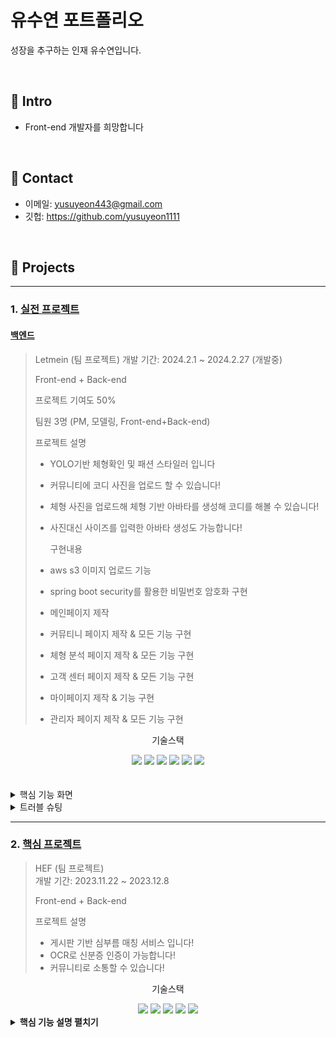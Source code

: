 # 유수연 포트폴리오
성장을 추구하는 인재 유수연입니다.

</br>

## :pushpin: Intro
- Front-end 개발자를 희망합니다

</br>

## :pushpin: Contact
- 이메일: yusuyeon443@gmail.com
- 깃헙: https://github.com/yusuyeon1111

</br>

## :pushpin: Projects

---

### 1. [실전 프로젝트](https://github.com/2023-SMHRD-IS-CLOUD-1/Letmein-front)
#### [백엔드](https://github.com/2023-SMHRD-IS-CLOUD-1/Letmein.git)

> Letmein (팀 프로젝트) 
>개발 기간: 2024.2.1 ~ 2024.2.27 (개발중)
> 
> Front-end + Back-end
> 
> 프로젝트 기여도 50%
> 
> 팀원 3명 (PM, 모델링, Front-end+Back-end)
> 
> 프로젝트 설명
> 
> - YOLO기반 체형확인 및 패션 스타일러 입니다
> - 커뮤니티에 코디 사진을 업로드 할 수 있습니다!
> - 체형 사진을 업로드해 체형 기반 아바타를 생성해 코디를 해볼 수 있습니다!
> - 사진대신 사이즈를 입력한 아바타 생성도 가능합니다!
>
>   구현내용
>  - aws s3 이미지 업로드 기능
>  - spring boot security를 활용한 비밀번호 암호화 구현
>  - 메인페이지 제작
>  - 커뮤티니 페이지 제작 & 모든 기능 구현
>  - 체형 분석 페이지 제작 & 모든 기능 구현
>  - 고객 센터 페이지 제작 & 모든 기능 구현
>  - 마이페이지 제작 & 기능 구현
>  - 관리자 페이지 제작 & 모든 기능 구현
>
> 
<div align="center">
	<P>기술스택</P>
	<img src="https://img.shields.io/badge/react-61DAFB?style=for-the-badge&logo=react&logoColor=white">
	<img src="https://img.shields.io/badge/springboot-6DB33F?style=for-the-badge&logo=springboot&logoColor=white" />
	<img src="https://img.shields.io/badge/oracle-F80000?style=for-the-badge&logo=oracle&logoColor=white" />
	<img src="https://img.shields.io/badge/apachetomcat-F8DC75?style=for-the-badge&logo=apachetomcat&logoColor=black"/>
	<img src="https://img.shields.io/badge/flask-000000?style=for-the-badge&logo=flask&logoColor=white"/>
	<img src="https://img.shields.io/badge/amazons3-569A31?style=for-the-badge&logo=amazons3&logoColor=white"/>
</div>
 <br/>
 <br/>
<details>
  <summary>핵심 기능 화면</summary>
	
  #### 1. 메인 페이지
![제목 없는 동영상 - Clipchamp로 제작](https://github.com/yusuyeon1111/portfolio/assets/142488306/e94a754c-fa5c-4b7a-b925-be1531f704f0)
 #### 2. 로그인 / 회원가입
![-Clipchamp2-ezgif com-video-to-gif-converter](https://github.com/yusuyeon1111/portfolio/assets/142488306/e8c78fed-0cff-4399-a472-f6997ebfd03c)
 #### 3. 커뮤니티
 ![-Clipchamp3-ezgif com-video-to-gif-converter](https://github.com/yusuyeon1111/portfolio/assets/142488306/b5dfbf08-3f8d-4344-bc32-18f00510663f)
 #### 4. 마이페이지
  ![-Clipchamp5-ezgif com-video-to-gif-converter](https://github.com/yusuyeon1111/portfolio/assets/142488306/3d90494b-3cd9-4401-8763-cca21fa97364)
 #### 5. 이미지 업로드 체형 분석 페이지
![-Clipchamp6-ezgif com-video-to-gif-converter](https://github.com/yusuyeon1111/portfolio/assets/142488306/275a7a94-302d-44cf-bf7c-bb4875c91fef)
 #### 6. 결과페이지 및 아바타 페이지
![제목 없는 동영상 - Clipchamp로 제작 (2)](https://github.com/yusuyeon1111/portfolio/assets/142488306/48d39fef-468b-41a8-bf2a-b8538254e20b)

 #### 7. 사이즈 입력 체형 분석 페이지
![제목 없는 동영상 - Clipchamp로 제작 (1)](https://github.com/yusuyeon1111/portfolio/assets/142488306/f2eb06b4-19fb-4061-9660-477c28c7c9d0)

 #### 8. 관리자 페이지
 ![image](https://github.com/yusuyeon1111/portfolio/assets/142488306/919ebf59-9f54-4013-976c-cf189de56682)

</details>
<details>
<summary>트러블 슈팅</summary>
	
#### 1. 이메일 API 사용
<br/>
이메일 인증을 위해 이메일 API인 email.js를 사용했습니다.
<br/>

![image](https://github.com/yusuyeon1111/portfolio/assets/142488306/deb5ca66-6f01-4579-b827-d50302f7055c)

<br/>

[코드 보러 가기](https://github.com/2023-SMHRD-IS-CLOUD-1/Letmein-front/blob/05e84843bfaef66c4b6417432049e14dc2a611a1/src/components/Join.jsx#L23)

<br/>


#### 2. 무한 스크롤 기능 구현
모바일 환경에 최적화를 위해 게시판 형식의 기본 페이징이 아닌, 무한 스크롤 방식을 사용함.
기존의 페이징은 offset과 limit을 사용해서 페이징할 범위를 정하지만, 이 방식은 초반에는 효율이 나쁘지 않지만 뒤로 갈수록 효율이 급격히 떨어진다는 단점이 있어 사용하지 않고, JPA의 pageable 기능을 사용해 구현했습니다.
<br/>
 spring Boot 
 <br/>
 @post controller
 <br/>
 
 ![image](https://github.com/yusuyeon1111/portfolio/assets/142488306/65c1da60-66a0-452a-9d12-e09afb0673b0)
 
 <br/>
 
 ![image](https://github.com/yusuyeon1111/portfolio/assets/142488306/e83e393c-8f3c-45c5-ba89-ef1f814407f9)
 
<br/>

React 

<br/>
useInview를 활용하여 페이지 끝에 도달할 시 페이지 넘버를 증가시켜 로드 했습니다.

<br/>

![image](https://github.com/yusuyeon1111/portfolio/assets/142488306/f97031a6-9097-4960-a890-b45568d24586)

<br/>

페이지넘버를 get방식으로 요청해 이미지를 로드 하였습니다.

<br/>

![image](https://github.com/yusuyeon1111/portfolio/assets/142488306/acf1d653-b0b1-471f-ae06-410840c1216f)

<br/>

[코드보러가기](https://github.com/2023-SMHRD-IS-CLOUD-1/Letmein-front/blob/05e84843bfaef66c4b6417432049e14dc2a611a1/src/components/CommunityMasonry.jsx#L76)

<br/>
 [느낀점]
 <br/>
 JPA를 처음 사용하다 보니 어려움을 겪었으나 수많은 시행착오와 구글링을 통해 구현할 수 있었으며, JPA에 대한 이해도를 올릴 수 있었습니다.
</details>

---

### 2. [핵심 프로젝트](https://github.com/2023-SMHRD-IS-CLOUD-1/1stProject.git)
>HEF  (팀 프로젝트)  
>개발 기간: 2023.11.22 ~ 2023.12.8
>
> Front-end + Back-end
>
>프로젝트 설명
> - 게시판 기반 심부름 매칭 서비스 입니다!<br/>
> - OCR로 신분증 인증이 가능합니다!<br/>
> - 커뮤니티로 소통할 수 있습니다!<br/>
<div align="center">
	<P>기술스택 </P>
	<img src="https://img.shields.io/badge/Java-007396?style=for-the-badge&logo=Java&logoColor=white" />
	<img src="https://img.shields.io/badge/HTML5-E34F26?style=for-the-badge&logo=HTML5&logoColor=white" />
	<img src="https://img.shields.io/badge/CSS3-1572B6?style=for-the-badge&logo=CSS3&logoColor=white" />
	<img src="https://img.shields.io/badge/oracle-F80000?style=for-the-badge&logo=oracle&logoColor=white"/>
	<img src="https://img.shields.io/badge/javascript-F7DF1E?style=for-the-badge&logo=javascript&logoColor=white"/>
</div>


<details>
<summary><b>핵심 기능 설명 펼치기</b></summary>

 #### 1. 전체 흐름
![image](https://github.com/yusuyeon1111/sample/assets/142488306/fb8c738f-39f2-4bde-8ffb-b62c8f893d55)
1. 의뢰인이 심부름 의뢰글을 작성합니다
2. 의뢰글을 수행인이 심부름 페이지에서 검색해서 조회할 수 있습니다.
3. 수행인이 의뢰글에 수행 신청을 하게되면
4. 의뢰인의 수행인 신청 목록 확인 서비스에서 수행인의 프로필을 확인할 수 있습니다
5. 의뢰인은 수행인의 신청 목록을 확인해 신청을 수락할 수 있고 거절할 수 있습니다.
6. 신청을 수락하게 되면 심부름은 매칭되고 매칭 여부가 데이터베이스 상에서 변화됩니다.

#### 2. 심부름 페이지

![image](https://github.com/yusuyeon1111/sample/assets/142488306/e5cb9e68-77ad-4374-ba8d-b40cda984f70)

<br/>
 1. 카테고리 : 카테고리 필터링 시스템을 구현해 카테고리에 따라 확인 가능
   
[🔍](https://github.com/2023-SMHRD-IS-CLOUD-1/1stProject/blob/c01013df001193fbb4c00e65eb206ceccf58d18b/FirstProject_Whip/src/main/java/com/smhrd/controller/Err_readService.java#L18)
<br/>
 2. 검색창 : 검색 기능을 통해 사용자가 원하는 심부름 신청글을 제목과 작성자를 기준으로 검색 가능<br/>
   
[🔍](https://github.com/2023-SMHRD-IS-CLOUD-1/1stProject/blob/c01013df001193fbb4c00e65eb206ceccf58d18b/FirstProject_Whip/src/main/java/com/smhrd/controller/Err_searchService.java#L18)
   <br/>

3. 심부름 요청 글 작성 페이지로 이동


4. 심부름 글의 상세 내용을 확인할 수 있는 기능, 다른 사용자가 열람 가능.

[🔍글 상세보기](https://github.com/2023-SMHRD-IS-CLOUD-1/1stProject/blob/c01013df001193fbb4c00e65eb206ceccf58d18b/FirstProject_Whip/src/main/java/com/smhrd/controller/Err_detailService.java#L18)<br/>
[🔍글 수정](https://github.com/2023-SMHRD-IS-CLOUD-1/1stProject/blob/c01013df001193fbb4c00e65eb206ceccf58d18b/FirstProject_Whip/src/main/java/com/smhrd/controller/ErrmodifyService.java#L15)
<br/>
[🔍글 삭제](https://github.com/2023-SMHRD-IS-CLOUD-1/1stProject/blob/c01013df001193fbb4c00e65eb206ceccf58d18b/FirstProject_Whip/src/main/java/com/smhrd/controller/ErrdeleteService.java#L15)
<br/>
 5. 신청 버튼 클릭시 신청되며 신청인의 수행인 신청 목록 확인 서비스에서 확인 가능
   
[🔍](https://github.com/2023-SMHRD-IS-CLOUD-1/1stProject/blob/c01013df001193fbb4c00e65eb206ceccf58d18b/FirstProject_Whip/src/main/java/com/smhrd/controller/Err_matchService.java#L20)
<br/>
#### 3. 고객센터 페이지

![image](https://github.com/yusuyeon1111/sample/assets/142488306/3e7a3b69-9e93-411c-904e-1df81ba40895)

1)  검색창 : 검색 기능을 통해 사용자가 원하는 문의글을 제목과 작성자를 기준으로 검색 가능
    <br/>
[🔍](https://github.com/2023-SMHRD-IS-CLOUD-1/1stProject/blob/c01013df001193fbb4c00e65eb206ceccf58d18b/FirstProject_Whip/src/main/java/com/smhrd/controller/Man_searchService.java#L21)
<br/>   

2) 문의글 작성 페이지로 이동

[🔍](https://github.com/2023-SMHRD-IS-CLOUD-1/1stProject/blob/c01013df001193fbb4c00e65eb206ceccf58d18b/FirstProject_Whip/src/main/java/com/smhrd/controller/ManagePostService.java#L15)
 
3) 문의글 상세 내용을 확인할 수 있는 기능

[🔍](https://github.com/2023-SMHRD-IS-CLOUD-1/1stProject/blob/c01013df001193fbb4c00e65eb206ceccf58d18b/FirstProject_Whip/src/main/java/com/smhrd/controller/Manage_detailService.java#L21)
   <br/>
   
4) 관리자 답변여부 확인 가능<br/>

5) 관리자 계정을 생성해, 관리자 계정으로 로그인 시, 고객센터 문의글에 답변할 수 있는 기능

[🔍](https://github.com/2023-SMHRD-IS-CLOUD-1/1stProject/blob/c01013df001193fbb4c00e65eb206ceccf58d18b/FirstProject_Whip/src/main/java/com/smhrd/controller/Manage_answerService.java#L16)    
---
  </details>
